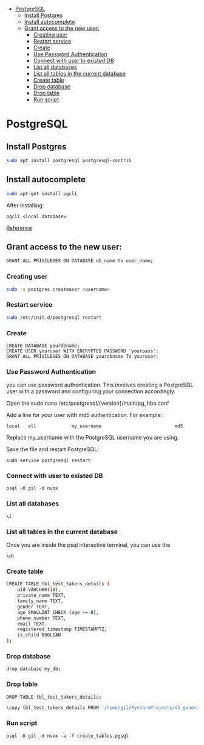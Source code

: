 
- [PostgreSQL](#postgresql)
  - [Install Postgres](#install-postgres)
  - [Install autocomplete](#install-autocomplete)
  - [Grant access to the new user:](#grant-access-to-the-new-user)
    - [Creating user](#creating-user)
    - [Restart service](#restart-service)
    - [Create](#create)
    - [Use Password Authentication](#use-password-authentication)
    - [Connect with user to existed DB](#connect-with-user-to-existed-db)
    - [List all databases](#list-all-databases)
    - [List all tables in the current database](#list-all-tables-in-the-current-database)
    - [Create table](#create-table)
    - [Drop database](#drop-database)
    - [Drop table](#drop-table)
    - [Run script](#run-script)


# PostgreSQL

## Install Postgres

```bash
sudo apt install postgresql postgresql-contrib
```

## Install autocomplete

```bash
sudo apt-get install pgcli
```


After installing:

```
pgcli <local database>
```


[Reference](https://github.com/dbcli/pgcli)

## Grant access to the new user:

```bash
GRANT ALL PRIVILEGES ON DATABASE db_name to user_name;
```

### Creating user

```bash
sudo -u postgres createuser <username>
```

### Restart service

```bash
sudo /etc/init.d/postgresql restart
```

### Create

```
CREATE DATABASE yourdbname;
CREATE USER youruser WITH ENCRYPTED PASSWORD 'yourpass';
GRANT ALL PRIVILEGES ON DATABASE yourdbname TO youruser;
```

### Use Password Authentication


you can use password authentication. This involves creating a PostgreSQL user with a password and configuring your connection accordingly.

Open the sudo nano /etc/postgresql/{version}/main/pg_hba.conf

Add a line for your user with md5 authentication. For example:

```
local   all             my_username                           md5
```
Replace my_username with the PostgreSQL username you are using.

Save the file and restart PostgreSQL:

```
sudo service postgresql restart
```

### Connect with user to existed DB

```
psql -U gil -d nvox
```

### List all databases

`\l`

### List all tables in the current database

Once you are inside the psql interactive terminal, you can use the 

`\dt`


### Create table

```bash
CREATE TABLE tbl_test_takers_details (
    uid VARCHAR(10),
    private_name TEXT,
    family_name TEXT,
    gender TEXT,
    age SMALLINT CHECK (age >= 0),
    phone_number TEXT,
    email TEXT,
    registered_timestamp TIMESTAMPTZ,
    is_child BOOLEAN
);
```

### Drop database

```
drop database my_db;
```

### Drop table

```
DROP TABLE tbl_test_takers_details;
```


```bash
\copy tbl_test_takers_details FROM '/home/gil/PycharmProjects/db_generate_fake_data/df_tbl_test_takers_details.csv' DELIMITER ',' CSV HEADER;
```


### Run script

```
psql -U gil -d nvox -a -f create_tables.pgsql
```
